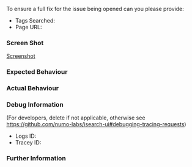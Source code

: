 To ensure a full fix for the issue being opened can you please provide:

- Tags Searched:
- Page URL:

### Screen Shot

[Screenshot](http://image.url)

### Expected Behaviour

### Actual Behaviour

### Debug Information
(For developers, delete if not applicable, otherwise see https://github.com/numo-labs/isearch-ui#debugging-tracing-requests)

- Logs ID: 
- Tracey ID: 

### Further Information
